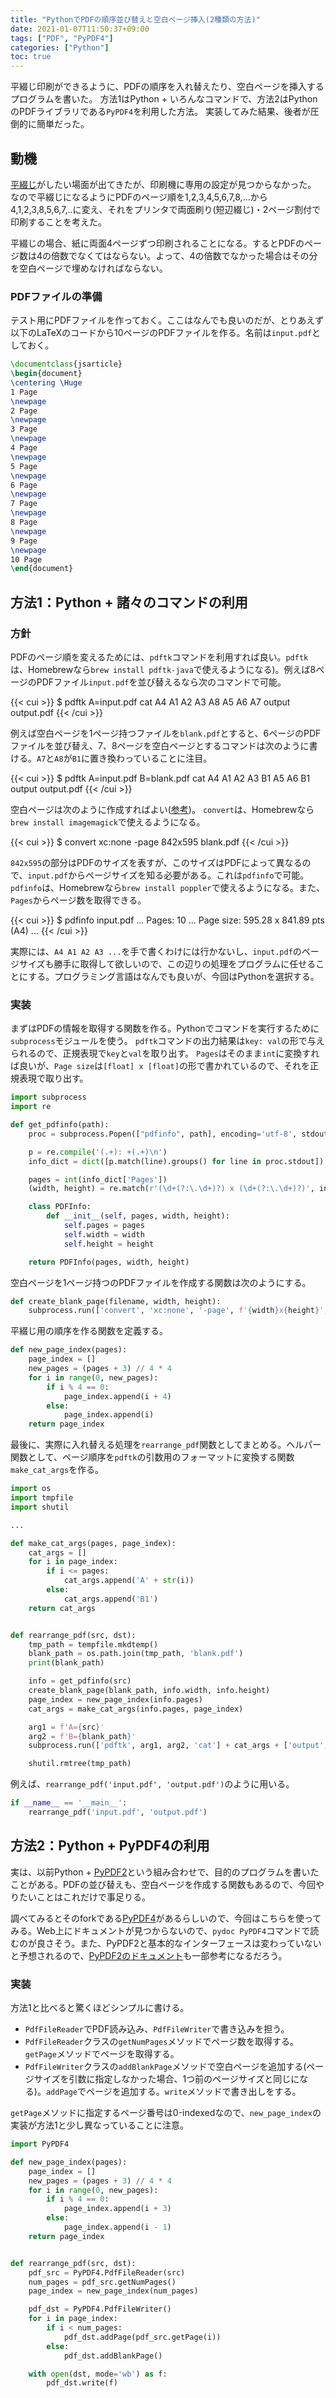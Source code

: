 ```yaml
---
title: "PythonでPDFの順序並び替えと空白ページ挿入(2種類の方法)"
date: 2021-01-07T11:50:37+09:00
tags: ["PDF", "PyPDF4"]
categories: ["Python"]
toc: true
---
```


平綴じ印刷ができるように、PDFの順序を入れ替えたり、空白ページを挿入するプログラムを書いた。
方法1はPython + いろんなコマンドで、方法2はPythonのPDFライブラリである`PyPDF4`を利用した方法。
実装してみた結果、後者が圧倒的に簡単だった。

## 動機

[平綴じ](http://zokeifile.musabi.ac.jp/平綴じ/)がしたい場面が出てきたが、印刷機に専用の設定が見つからなかった。
なので平綴じになるようにPDFのページ順を1,2,3,4,5,6,7,8,...から4,1,2,3,8,5,6,7,..に変え、それをプリンタで両面刷り(短辺綴じ)・2ページ割付で印刷することを考えた。

平綴じの場合、紙に両面4ページずつ印刷されることになる。するとPDFのページ数は4の倍数でなくてはならない。よって、4の倍数でなかった場合はその分を空白ページで埋めなければならない。

### PDFファイルの準備

テスト用にPDFファイルを作っておく。ここはなんでも良いのだが、とりあえず以下のLaTeXのコードから10ページのPDFファイルを作る。名前は`input.pdf`としておく。

```latex
\documentclass{jsarticle}
\begin{document}
\centering \Huge
1 Page
\newpage
2 Page
\newpage
3 Page
\newpage
4 Page
\newpage
5 Page
\newpage
6 Page
\newpage
7 Page
\newpage
8 Page
\newpage
9 Page
\newpage
10 Page
\end{document}
```

## 方法1：Python + 諸々のコマンドの利用

### 方針

PDFのページ順を変えるためには、`pdftk`コマンドを利用すれば良い。`pdftk`は、Homebrewなら`brew install pdftk-java`で使えるようになる)。例えば8ページのPDFファイル`input.pdf`を並び替えるなら次のコマンドで可能。

{{< cui >}}
$ pdftk A=input.pdf cat A4 A1 A2 A3 A8 A5 A6 A7 output output.pdf
{{< /cui >}}

例えば空白ページを1ページ持つファイルを`blank.pdf`とすると、6ページのPDFファイルを並び替え、7、8ページを空白ページとするコマンドは次のように書ける。`A7`と`A8`が`B1`に置き換わっていることに注目。

{{< cui >}}
$ pdftk A=input.pdf B=blank.pdf cat A4 A1 A2 A3 B1 A5 A6 B1 output output.pdf
{{< /cui >}}

空白ページは次のように作成すればよい([参考](https://unix.stackexchange.com/questions/277892/how-do-i-create-a-blank-pdf-from-the-command-line))。
`convert`は、Homebrewなら`brew install imagemagick`で使えるようになる。

{{< cui >}}
$ convert xc:none -page 842x595 blank.pdf
{{< /cui >}}

`842x595`の部分はPDFのサイズを表すが、このサイズはPDFによって異なるので、`input.pdf`からページサイズを知る必要がある。これは`pdfinfo`で可能。`pdfinfo`は、Homebrewなら`brew install poppler`で使えるようになる。また、`Pages`からページ数を取得できる。

{{< cui >}}
$ pdfinfo input.pdf
...
Pages:          10
...
Page size:      595.28 x 841.89 pts (A4)
...
{{< /cui >}}

実際には、`A4 A1 A2 A3 ...`を手で書くわけには行かないし、`input.pdf`のページサイズも勝手に取得して欲しいので、この辺りの処理をプログラムに任せることにする。プログラミング言語はなんでも良いが、今回はPythonを選択する。


### 実装

まずはPDFの情報を取得する関数を作る。Pythonでコマンドを実行するために`subprocess`モジュールを使う。
`pdftk`コマンドの出力結果は`key: val`の形で与えられるので、正規表現で`key`と`val`を取り出す。
`Pages`はそのまま`int`に変換すれば良いが、`Page size`は`[float] x [float]`の形で書かれているので、それを正規表現で取り出す。

```python
import subprocess
import re

def get_pdfinfo(path):
    proc = subprocess.Popen(["pdfinfo", path], encoding='utf-8', stdout=subprocess.PIPE)

    p = re.compile('(.+): +(.+)\n')
    info_dict = dict([p.match(line).groups() for line in proc.stdout])

    pages = int(info_dict['Pages'])
    (width, height) = re.match(r'(\d+(?:\.\d+)?) x (\d+(?:\.\d+)?)', info_dict['Page size']).groups()

    class PDFInfo:
        def __init__(self, pages, width, height):
            self.pages = pages
            self.width = width
            self.height = height

    return PDFInfo(pages, width, height)
```

空白ページを1ページ持つのPDFファイルを作成する関数は次のようにする。

```python
def create_blank_page(filename, width, height):
    subprocess.run(['convert', 'xc:none', '-page', f'{width}x{height}', filename])
```

平綴じ用の順序を作る関数を定義する。

```python
def new_page_index(pages):
    page_index = []
    new_pages = (pages + 3) // 4 * 4
    for i in range(0, new_pages):
        if i % 4 == 0:
            page_index.append(i + 4)
        else:
            page_index.append(i)
    return page_index
```

最後に、実際に入れ替える処理を`rearrange_pdf`関数としてまとめる。ヘルパー関数として、ページ順序を`pdftk`の引数用のフォーマットに変換する関数`make_cat_args`を作る。

```python
import os
import tmpfile
import shutil

...

def make_cat_args(pages, page_index):
    cat_args = []
    for i in page_index:
        if i <= pages:
            cat_args.append('A' + str(i))
        else:
            cat_args.append('B1')
    return cat_args


def rearrange_pdf(src, dst):
    tmp_path = tempfile.mkdtemp()
    blank_path = os.path.join(tmp_path, 'blank.pdf')
    print(blank_path)

    info = get_pdfinfo(src)
    create_blank_page(blank_path, info.width, info.height)
    page_index = new_page_index(info.pages)
    cat_args = make_cat_args(info.pages, page_index)

    arg1 = f'A={src}'
    arg2 = f'B={blank_path}'
    subprocess.run(['pdftk', arg1, arg2, 'cat'] + cat_args + ['output', dst])

    shutil.rmtree(tmp_path)
```

例えば、`rearrange_pdf('input.pdf', 'output.pdf')`のように用いる。

```python
if __name__ == '__main__':
    rearrange_pdf('input.pdf', 'output.pdf')
```


## 方法2：Python + PyPDF4の利用

実は、以前Python + [PyPDF2](https://github.com/mstamy2/PyPDF2)という組み合わせで、目的のプログラムを書いたことがある。PDFの並び替えも、空白ページを作成する関数もあるので、今回やりたいことはこれだけで事足りる。

調べてみるとそのforkである[PyPDF4](https://github.com/claird/PyPDF4)があるらしいので、今回はこちらを使ってみる。Web上にドキュメントが見つからないので、`pydoc PyPDF4`コマンドで読むのが良さそう。また、PyPDF2と基本的なインターフェースは変わっていないと予想されるので、[PyPDF2のドキュメント](https://pythonhosted.org/PyPDF2/)も一部参考になるだろう。

### 実装

方法1と比べると驚くほどシンプルに書ける。

- `PdfFileReader`でPDF読み込み、`PdfFileWriter`で書き込みを担う。
- `PdfFileReader`クラスの`getNumPages`メソッドでページ数を取得する。`getPage`メソッドでページを取得する。
- `PdfFileWriter`クラスの`addBlankPage`メソッドで空白ページを追加する(ページサイズを引数に指定しなかった場合、1つ前のページサイズと同じになる)。`addPage`でページを追加する。`write`メソッドで書き出しをする。

`getPage`メソッドに指定するページ番号は0-indexedなので、`new_page_index`の実装が方法1と少し異なっていることに注意。

```python
import PyPDF4

def new_page_index(pages):
    page_index = []
    new_pages = (pages + 3) // 4 * 4
    for i in range(0, new_pages):
        if i % 4 == 0:
            page_index.append(i + 3)
        else:
            page_index.append(i - 1)
    return page_index


def rearrange_pdf(src, dst):
    pdf_src = PyPDF4.PdfFileReader(src)
    num_pages = pdf_src.getNumPages()
    page_index = new_page_index(num_pages)

    pdf_dst = PyPDF4.PdfFileWriter()
    for i in page_index:
        if i < num_pages:
            pdf_dst.addPage(pdf_src.getPage(i))
        else:
            pdf_dst.addBlankPage()

    with open(dst, mode='wb') as f:
        pdf_dst.write(f)
```
